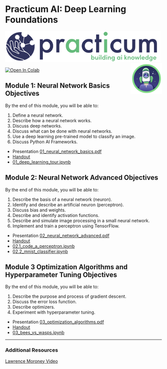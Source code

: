 # Practicum AI: Deep Learning Foundations


![Practicum AI Logo image](https://github.com/PracticumAI/practicumai.github.io/blob/main/images/logo/PracticumAI_logo_500x100.png?raw=true) <img src='images/practicumai_deep_learning.png' alt='Practicum AI: Deep Learning Foundations course badge' align='right' width=100>

[![Open In Colab](https://colab.research.google.com/assets/colab-badge.svg)](https://colab.research.google.com/github/PracticumAI/deep_learning)

## Module 1: Neural Network Basics Objectives

By the end of this module, you will be able to:

1.	Define a neural network. 
2.	Describe how a neural network works. 
3.	Discuss deep networks.
4.	Discuss what can be done with neural networks.
5.	Use a deep learning pre-trained model to classify an image. 
6.	Discuss Python AI Frameworks.

* Presentation [01_neural_network_basics.pdf](presentations/01_neural_network_basics.pdf)
* [Handout](handouts/01_neural_network_basics.pdf)
* [01_deep_learning_tour.ipynb](01_deep_learning_tour.ipynb)

## Module 2: Neural Network Advanced Objectives

By the end of this module, you will be able to:

1.	Describe the basis of a neural network (neuron).
2.	Identify and describe an artificial neuron (perceptron).
3.	Discuss bias and weights.
4.	Describe and identify activation functions.
5.	Describe and simulate image processing in a small neural network.
6.	Implement and train a perceptron using TensorFlow.

* Presentation [02_neural_network_advanced.pdf](presentations/02_neural_network_advanced.pdf)
* [Handout](02_neural_network_advanced.pdf)
* [02.1_code_a_perceptron.ipynb](02.1_code_a_perceptron.ipynb)
* [02.2_mnist_classifier.ipynb](02.2_mnist_classifier.ipynb)

## Module 3 Optimization Algorithms and Hyperparameter Tuning Objectives

By the end of this module, you will be able to:
1.	Describe the purpose and process of gradient descent.
2.	Discuss the error loss function.
3.	Describe optimizers.
4.	Experiment with hyperparameter tuning.

* Presentation [03_optimization_algorithms.pdf](presentations/03_optimization_algorithms.pdf)
* [Handout](03_optimization_algorithms.pdf)
* [03_bees_vs_wasps.ipynb](03_bees_vs_wasps.ipynb)

***

### Additional Resources

[Lawrence Moroney Video](https://www.youtube.com/watch?v=VwVg9jCtqaU)



